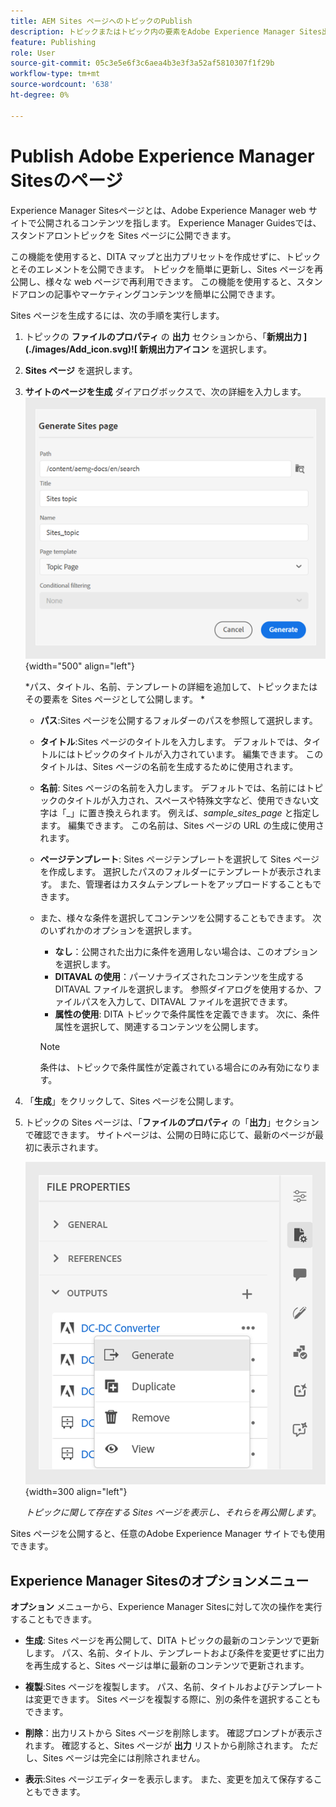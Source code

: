 ```yaml
---
title: AEM Sites ページへのトピックのPublish
description: トピックまたはトピック内の要素をAdobe Experience Manager Sites出力にPublishします。  トピックに存在するExperience Manager Sites ページを表示して再公開する方法を説明します。
feature: Publishing
role: User
source-git-commit: 05c3e5e6f3c6aea4b3e3f3a52af5810307f1f29b
workflow-type: tm+mt
source-wordcount: '638'
ht-degree: 0%

---
```


# Publish Adobe Experience Manager Sitesのページ


Experience Manager Sitesページとは、Adobe Experience Manager web サイトで公開されるコンテンツを指します。 Experience Manager Guidesでは、スタンドアロントピックを Sites ページに公開できます。

この機能を使用すると、DITA マップと出力プリセットを作成せずに、トピックとそのエレメントを公開できます。 トピックを簡単に更新し、Sites ページを再公開し、様々な web ページで再利用できます。 この機能を使用すると、スタンドアロンの記事やマーケティングコンテンツを簡単に公開できます。





Sites ページを生成するには、次の手順を実行します。




1. トピックの **ファイルのプロパティ** の **出力** セクションから、「**新規出力 ](./images/Add_icon.svg)![ 新規出力アイコン** を選択します。
1. **Sites ページ** を選択します。


1. **サイトのページを生成** ダイアログボックスで、次の詳細を入力します。
   ![ サイトを生成ページでパスとテンプレートの詳細を追加する ](images/aem-sites-page-generate.png){width="500" align="left"}

   *パス、タイトル、名前、テンプレートの詳細を追加して、トピックまたはその要素を Sites ページとして公開します。 *

   * **パス**:Sites ページを公開するフォルダーのパスを参照して選択します。
   * **タイトル**:Sites ページのタイトルを入力します。 デフォルトでは、タイトルにはトピックのタイトルが入力されています。 編集できます。 このタイトルは、Sites ページの名前を生成するために使用されます。
   * **名前**: Sites ページの名前を入力します。 デフォルトでは、名前にはトピックのタイトルが入力され、スペースや特殊文字など、使用できない文字は「_」に置き換えられます。 例えば、*sample_sites_page* と指定します。 編集できます。 この名前は、Sites ページの URL の生成に使用されます。
   * **ページテンプレート**: Sites ページテンプレートを選択して Sites ページを作成します。 選択したパスのフォルダーにテンプレートが表示されます。 また、管理者はカスタムテンプレートをアップロードすることもできます。


   * また、様々な条件を選択してコンテンツを公開することもできます。  次のいずれかのオプションを選択します。


      * **なし**：公開された出力に条件を適用しない場合は、このオプションを選択します。
      * **DITAVAL の使用**：パーソナライズされたコンテンツを生成する DITAVAL ファイルを選択します。 参照ダイアログを使用するか、ファイルパスを入力して、DITAVAL ファイルを選択できます。
      * **属性の使用**: DITA トピックで条件属性を定義できます。 次に、条件属性を選択して、関連するコンテンツを公開します。

     >[!NOTE]
     > 
     >条件は、トピックで条件属性が定義されている場合にのみ有効になります。



1. 「**生成**」をクリックして、Sites ページを公開します。
1. トピックの Sites ページは、「**ファイルのプロパティ** の「**出力**」セクションで確認できます。 サイトページは、公開の日時に応じて、最新のページが最初に表示されます。

   ![ トピックの Sites ページを表示 ](images/aem-sites-outputs.png){width=300 align=&quot;left&quot;}

   *トピックに関して存在する Sites ページを表示し、それらを再公開します*。




Sites ページを公開すると、任意のAdobe Experience Manager サイトでも使用できます。


## Experience Manager Sitesのオプションメニュー

**オプション** メニューから、Experience Manager Sitesに対して次の操作を実行することもできます。

* **生成**: Sites ページを再公開して、DITA トピックの最新のコンテンツで更新します。 パス、名前、タイトル、テンプレートおよび条件を変更せずに出力を再生成すると、Sites ページは単に最新のコンテンツで更新されます。

* **複製**:Sites ページを複製します。 パス、名前、タイトルおよびテンプレートは変更できます。 Sites ページを複製する際に、別の条件を選択することもできます。

* **削除**：出力リストから Sites ページを削除します。 確認プロンプトが表示されます。 確認すると、Sites ページが **出力** リストから削除されます。 ただし、Sites ページは完全には削除されません。

* **表示**:Sites ページエディターを表示します。 また、変更を加えて保存することもできます。

